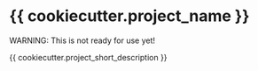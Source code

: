 # {{ cookiecutter.project_name }}

WARNING: This is not ready for use yet!

{{ cookiecutter.project_short_description }}
